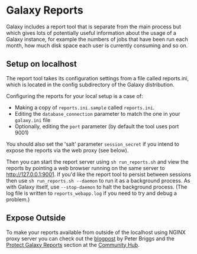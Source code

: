# Galaxy Reports

Galaxy includes a report tool that is separate from the main process but which gives lots of potentially useful information about the usage of a Galaxy instance, for example the numbers of jobs that have been run each month, how much disk space each user is currently consuming and so on.

## Setup on localhost

The report tool takes its configuration settings from a file called reports.ini, which is located in the config subdirectory of the Galaxy distribution.

Configuring the reports for your local setup is a case of:

* Making a copy of `reports.ini.sample` called `reports.ini`.
* Editing the `database_connection` parameter to match the one in your `galaxy.ini` file
* Optionally, editing the `port` parameter (by default the tool uses port 9001)

You should also set the 'salt' parameter `session_secret` if you intend to expose the reports via the web proxy (see below).

Then you can start the report server using `sh run_reports.sh` and view the reports by pointing a web browser running on the same server to http://127.0.0.1:9001. If you'd like the report tool to persist between sessions then use `sh run_reports.sh --daemon` to run it as a background process. As with Galaxy itself, use `--stop-daemon` to halt the background process. (The log file is written to `reports_webapp.log` if you need to try and debug a problem.)

## Expose Outside

To make your reports available from outside of the localhost using NGINX proxy server you can check out the [blogpost](http://galacticengineer.blogspot.co.uk/2015/06/exposing-galaxy-reports-via-nginx-in.html) by Peter Briggs and the [Protect Galaxy Reports](https://galaxyproject.org/admin/config/nginx-proxy/) section at the [Community Hub](https://galaxyproject.org).
